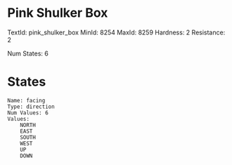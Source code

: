 # Pink Shulker Box
TextId: pink_shulker_box
MinId: 8254
MaxId: 8259
Hardness: 2
Resistance: 2

Num States: 6
# States
```
Name: facing
Type: direction
Num Values: 6
Values:
    NORTH
    EAST
    SOUTH
    WEST
    UP
    DOWN
```